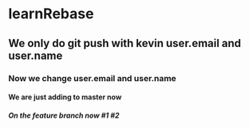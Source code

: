 # learnRebase

## We only do git push with kevin user.email and user.name

### Now we change user.email and user.name

#### We are just adding to master now

##### On the feature branch now #1 #2
